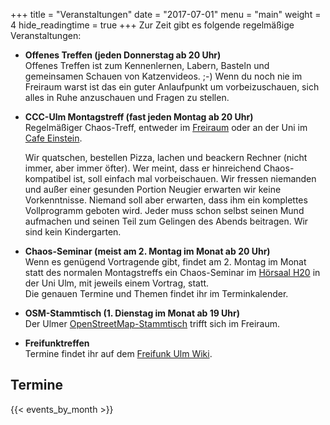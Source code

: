 +++
title = "Veranstaltungen"
date = "2017-07-01"
menu = "main"
weight = 4
hide_readingtime = true
+++
Zur Zeit gibt es folgende regelmäßige Veranstaltungen:

* **Offenes Treffen (jeden Donnerstag ab 20 Uhr)**  
Offenes Treffen ist zum Kennenlernen, Labern, Basteln und gemeinsamen Schauen von Katzenvideos. ;-) Wenn du noch nie im Freiraum warst ist das ein guter Anlaufpunkt um vorbeizuschauen, sich alles in Ruhe anzuschauen und Fragen zu stellen.

* **CCC-Ulm Montagstreff (fast jeden Montag ab 20 Uhr)**  
    Regelmäßiger Chaos-Treff, entweder im [Freiraum](/contact) oder an der Uni im [Cafe Einstein](/contact#uni-ulm).

    Wir quatschen, bestellen Pizza, lachen und beackern Rechner (nicht immer, aber immer öfter). Wer meint, dass er hinreichend Chaos-kompatibel ist, soll einfach mal vorbeischauen. Wir fressen niemanden und außer einer gesunden Portion Neugier erwarten wir keine Vorkenntnisse. Niemand soll aber erwarten, dass ihm ein komplettes Vollprogramm geboten wird. Jeder muss schon selbst seinen Mund aufmachen und seinen Teil zum Gelingen des Abends beitragen. Wir sind kein Kindergarten.

* **Chaos-Seminar (meist am 2. Montag im Monat ab 20 Uhr)**  
    Wenn es genügend Vortragende gibt, findet am 2. Montag im Monat statt des normalen Montagstreffs ein Chaos-Seminar im [Hörsaal H20](/contact#uni-ulm) in der Uni Ulm, mit jeweils einem Vortrag, statt.  
    Die genauen Termine und Themen findet ihr im Terminkalender.

* **OSM-Stammtisch (1. Dienstag im Monat ab 19 Uhr)**  
Der Ulmer [OpenStreetMap-Stammtisch](http://wiki.openstreetmap.org/wiki/Ulm_Neu-Ulm/Stammtisch) trifft sich im Freiraum.

* **Freifunktreffen**  
Termine findet ihr auf dem [Freifunk Ulm Wiki](https://wiki.freifunk-ulm.de/).


## Termine

{{< events_by_month >}}
